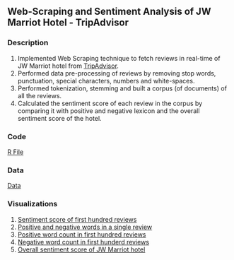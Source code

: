 ## Web-Scraping and Sentiment Analysis of JW Marriot Hotel - TripAdvisor

### Description
1. Implemented Web Scraping technique to fetch reviews in real-time of JW Marriot hotel from [TripAdvisor](https://www.tripadvisor.com/).
2. Performed data pre-processing of reviews by removing stop words, punctuation, special characters, numbers and white-spaces.
3. Performed tokenization, stemming and built a corpus (of documents) of all the reviews.
4. Calculated the sentiment score of each review in the corpus by comparing it with positive and negative lexicon and the overall sentiment score of the hotel.

### Code
[R File](https://github.com/agrawal-priyank/Web-Scraper-Sentiment-Analysis-TripAdvisor/blob/master/web-scraping-sentiment-analysis-trip-advisor.R)

### Data
[Data](https://github.com/agrawal-priyank/Web-Scraper-Sentiment-Analysis-TripAdvisor/tree/master/data)

### Visualizations
1. [Sentiment score of first hundred reviews](http://rpubs.com/agrawalpriyank/sentiment-score-reviews)
2. [Positive and negative words in a single review](http://rpubs.com/agrawalpriyank/positive-negative-count-review)
3. [Positive word count in first hundred reviews](http://rpubs.com/agrawalpriyank/positive-count-reviews)
4. [Negative word count in first hunderd reviews](http://rpubs.com/agrawalpriyank/negative-count-reviews)
5. [Overall sentiment score of JW Marriot hotel](http://rpubs.com/agrawalpriyank/sentiment-analysis-jw-marriot)
